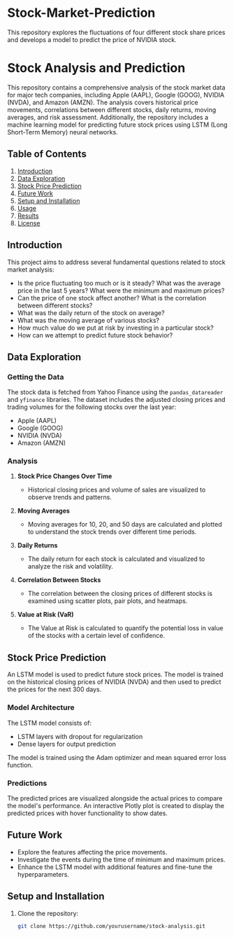 # Stock-Market-Prediction
This repository explores the fluctuations of four different stock share prices and develops a model to predict the price of NVIDIA stock.
# Stock Analysis and Prediction

This repository contains a comprehensive analysis of the stock market data for major tech companies, including Apple (AAPL), Google (GOOG), NVIDIA (NVDA), and Amazon (AMZN). The analysis covers historical price movements, correlations between different stocks, daily returns, moving averages, and risk assessment. Additionally, the repository includes a machine learning model for predicting future stock prices using LSTM (Long Short-Term Memory) neural networks.

## Table of Contents

1. [Introduction](#introduction)
2. [Data Exploration](#data-exploration)
3. [Stock Price Prediction](#stock-price-prediction)
4. [Future Work](#future-work)
5. [Setup and Installation](#setup-and-installation)
6. [Usage](#usage)
7. [Results](#results)
8. [License](#license)

## Introduction

This project aims to address several fundamental questions related to stock market analysis:

- Is the price fluctuating too much or is it steady? What was the average price in the last 5 years? What were the minimum and maximum prices?
- Can the price of one stock affect another? What is the correlation between different stocks?
- What was the daily return of the stock on average?
- What was the moving average of various stocks?
- How much value do we put at risk by investing in a particular stock?
- How can we attempt to predict future stock behavior?

## Data Exploration

### Getting the Data

The stock data is fetched from Yahoo Finance using the `pandas_datareader` and `yfinance` libraries. The dataset includes the adjusted closing prices and trading volumes for the following stocks over the last year:

- Apple (AAPL)
- Google (GOOG)
- NVIDIA (NVDA)
- Amazon (AMZN)

### Analysis

1. **Stock Price Changes Over Time**
   - Historical closing prices and volume of sales are visualized to observe trends and patterns.
   
2. **Moving Averages**
   - Moving averages for 10, 20, and 50 days are calculated and plotted to understand the stock trends over different time periods.
   
3. **Daily Returns**
   - The daily return for each stock is calculated and visualized to analyze the risk and volatility.
   
4. **Correlation Between Stocks**
   - The correlation between the closing prices of different stocks is examined using scatter plots, pair plots, and heatmaps.
   
5. **Value at Risk (VaR)**
   - The Value at Risk is calculated to quantify the potential loss in value of the stocks with a certain level of confidence.

## Stock Price Prediction

An LSTM model is used to predict future stock prices. The model is trained on the historical closing prices of NVIDIA (NVDA) and then used to predict the prices for the next 300 days.

### Model Architecture

The LSTM model consists of:

- LSTM layers with dropout for regularization
- Dense layers for output prediction

The model is trained using the Adam optimizer and mean squared error loss function.

### Predictions

The predicted prices are visualized alongside the actual prices to compare the model's performance. An interactive Plotly plot is created to display the predicted prices with hover functionality to show dates.

## Future Work

- Explore the features affecting the price movements.
- Investigate the events during the time of minimum and maximum prices.
- Enhance the LSTM model with additional features and fine-tune the hyperparameters.

## Setup and Installation

1. Clone the repository:
   ```bash
   git clone https://github.com/yourusername/stock-analysis.git


